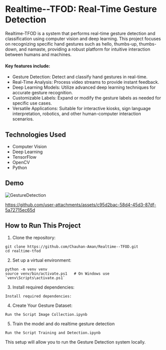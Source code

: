 # Realtime--TFOD: Real-Time Gesture Detection
  
Realtime-TFOD is a system that performs real-time gesture detection and classification using computer vision and deep learning. This project focuses on recognizing specific hand gestures such as hello, thumbs-up, thumbs-down, and namaste, providing a robust platform for intuitive interaction between humans and machines.

#### Key features include:

- Gesture Detection: Detect and classify hand gestures in real-time.
- Real-Time Analysis: Process video streams to provide instant feedback.
- Deep Learning Models: Utilize advanced deep learning techniques for accurate gesture recognition.
- Customizable Labels: Expand or modify the gesture labels as needed for specific use cases.
- Versatile Applications: Suitable for interactive kiosks, sign language interpretation, robotics, and other human-computer interaction scenarios.

## Technologies Used
- Computer Vision
- Deep Learning
- TensorFlow
- OpenCV
- Python

## Demo

![GestureDetection](https://github.com/user-attachments/assets/17a3d3c6-cd4f-4140-96c8-5074dce61060)


https://github.com/user-attachments/assets/c95d2bac-58d4-45d3-87df-5a72715ec65d

## How to Run This Project

1. Clone the repository:
```
git clone https://github.com/Chauhan-Aman/Realtime--TFOD.git
cd realtime-tfod
```
2. Set up a virtual environment:
```
python -m venv venv
source venv/bin/activate.ps1   # On Windows use `venv\Scripts\activate.ps1`
```
3. Install required dependencies:
```
Install required dependencies:
```
4. Create Your Gesture Dataset:
```
Run the Script Image Collection.ipynb
```
5. Train the model and do realtime gesture detection
```
Run the Script Training and Detection.ipynb
```

This setup will allow you to run the Gesture Detection system locally.
